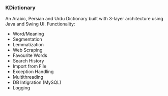 ### KDictionary

An Arabic, Persian and Urdu Dictionary built with 3-layer architecture using Java and Swing UI.
Functionality:
* Word/Meaning
* Segmentation
* Lemmatization
* Web Scraping
* Favourite Words
* Search History
* Import from File
* Exception Handling
* Multithreading
* DB Intigration (MySQL)
* Logging


